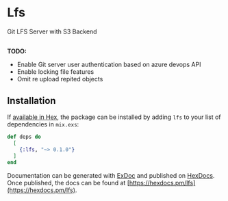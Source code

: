 # Lfs

Git LFS Server with S3 Backend


##
**TODO:**
- Enable Git server user authentication based on azure devops API
- Enable locking file features
- Omit re upload repited objects 

## Installation

If [available in Hex](https://hex.pm/docs/publish), the package can be installed
by adding `lfs` to your list of dependencies in `mix.exs`:

```elixir
def deps do
  [
    {:lfs, "~> 0.1.0"}
  ]
end
```

Documentation can be generated with [ExDoc](https://github.com/elixir-lang/ex_doc)
and published on [HexDocs](https://hexdocs.pm). Once published, the docs can
be found at [https://hexdocs.pm/lfs](https://hexdocs.pm/lfs).

